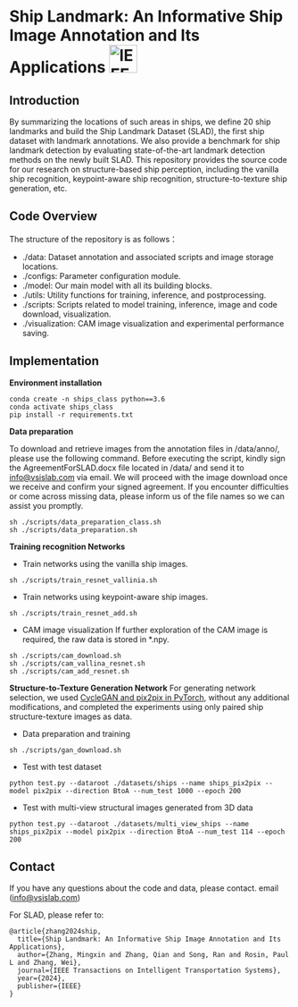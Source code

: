 <h1 align="left">Ship Landmark: An Informative Ship Image Annotation and Its Applications <a href="https://ieeexplore.ieee.org/abstract/document/10550071"><img src="https://upload.wikimedia.org/wikipedia/commons/2/21/IEEE_logo.svg" alt="IEEE Logo" width="50"></a> </h1>

## Introduction
By summarizing the locations of such areas in ships, we define 20 ship landmarks and build the Ship Landmark Dataset (SLAD), the first ship dataset with landmark annotations. We also provide a benchmark for ship landmark detection by evaluating state-of-the-art landmark detection methods on the newly built SLAD. This repository provides the source code for our research on structure-based ship perception, including the vanilla ship recognition, keypoint-aware ship recognition, structure-to-texture ship generation, etc. 

## Code Overview
The structure of the repository is as follows：

* ./data: Dataset annotation and associated scripts and image storage locations.
* ./configs: Parameter configuration module.
* ./model: Our main model with all its building blocks.
* ./utils: Utility functions for training, inference, and postprocessing.
* ./scripts: Scripts related to model training, inference, image and code download, visualization.
* ./visualization: CAM image visualization and experimental performance saving.

## Implementation
**Environment installation**
```shell
conda create -n ships_class python==3.6
conda activate ships_class
pip install -r requirements.txt
```

**Data preparation**

To download and retrieve images from the annotation files in /data/anno/, please use the following command. Before executing the script, kindly sign the AgreementForSLAD.docx file located in /data/ and send it to info@vsislab.com via email. We will proceed with the image download once we receive and confirm your signed agreement. If you encounter difficulties or come across missing data, please inform us of the file names so we can assist you promptly.
```shell
sh ./scripts/data_preparation_class.sh
sh ./scripts/data_preparation.sh
```


**Training recognition Networks**

* Train networks using the vanilla ship images.

```shell
sh ./scripts/train_resnet_vallinia.sh
```

* Train networks using keypoint-aware ship images.

```shell
sh ./scripts/train_resnet_add.sh
```
* CAM image visualization
If further exploration of the CAM image is required, the raw data is stored in *.npy.
```shell
sh ./scripts/cam_download.sh
sh ./scripts/cam_vallina_resnet.sh
sh ./scripts/cam_add_resnet.sh
```

**Structure-to-Texture Generation Network**
For generating network selection, we used [CycleGAN and pix2pix in PyTorch](https://github.com/junyanz/pytorch-CycleGAN-and-pix2pix "CycleGAN and pix2pix in PyTorch"), without any additional modifications, and completed the experiments using only paired ship structure-texture images as data.

* Data preparation and training
```shell
sh ./scripts/gan_download.sh
```

* Test with test dataset
```shell
python test.py --dataroot ./datasets/ships --name ships_pix2pix --model pix2pix --direction BtoA --num_test 1000 --epoch 200
```

* Test with multi-view structural images generated from 3D data
```shell
python test.py --dataroot ./datasets/multi_view_ships --name ships_pix2pix --model pix2pix --direction BtoA --num_test 114 --epoch 200
```

## Contact
If you have any questions about the code and data, please contact.
email (info@vsislab.com)

For SLAD, please refer to:
```
@article{zhang2024ship,
  title={Ship Landmark: An Informative Ship Image Annotation and Its Applications},
  author={Zhang, Mingxin and Zhang, Qian and Song, Ran and Rosin, Paul L and Zhang, Wei},
  journal={IEEE Transactions on Intelligent Transportation Systems},
  year={2024},
  publisher={IEEE}
}
```
